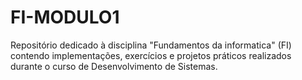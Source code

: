 # FI-MODULO1
Repositório dedicado à disciplina "Fundamentos da informatica" (FI) contendo implementações, exercícios e projetos práticos realizados durante o curso de Desenvolvimento de Sistemas.
